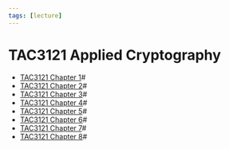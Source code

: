 ```yaml
---
tags: [lecture]
---
```


# TAC3121 Applied Cryptography

- [TAC3121 Chapter 1](202209281127.md)#
- [TAC3121 Chapter 2](202210082156.md)#
- [TAC3121 Chapter 3](202210292124.md)#
- [TAC3121 Chapter 4](202211072010.md)#
- [TAC3121 Chapter 5](202212111027.md)#
- [TAC3121 Chapter 6](202212291125.md)#
- [TAC3121 Chapter 7](202302051928.md)#
- [TAC3121 Chapter 8](202302061842.md)#
